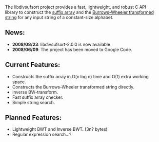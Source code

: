 The libdivsufsort project provides a fast, lightweight, and robust C API library to construct the [suffix array](http://en.wikipedia.org/wiki/Suffix_array) and the [Burrows-Wheeler transformed string](http://en.wikipedia.org/wiki/Burrows-Wheeler_transform) for any input string of a constant-size alphabet.

## News: ##
  * **2008/08/23**: libdivsufsort-2.0.0 is now available.
  * **2008/06/09**: The project has been moved to Google Code.

## Current Features: ##
  * Constructs the suffix array in O(n log n) time and O(1) extra working space.
  * Constructs the Burrows-Wheeler transformed string directly.
  * Inverse BW-transform.
  * Fast suffix array checker.
  * Simple string search.

## Planned Features: ##
  * Lightweight BWT and Inverse BWT. (3n? bytes)
  * Regular expression search...?